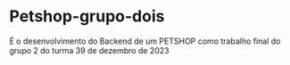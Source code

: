 # Petshop-grupo-dois
É o desenvolvimento do Backend de um PETSHOP como trabalho final do grupo 2 do turma 39 de dezembro de 2023

